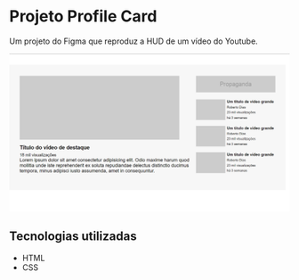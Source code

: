 # Projeto Profile Card
Um projeto do Figma que reproduz a HUD de um vídeo do Youtube.

<img src="src/example.png" alt="Projeto no Computador"> 

## Tecnologias utilizadas
- HTML
- CSS